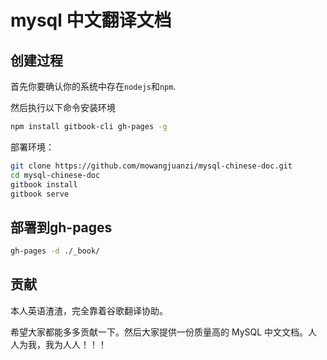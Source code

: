 # mysql 中文翻译文档

## 创建过程

首先你要确认你的系统中存在`nodejs`和`npm`.

然后执行以下命令安装环境

```bash
npm install gitbook-cli gh-pages -g
```

部署环境：

```bash
git clone https://github.com/mowangjuanzi/mysql-chinese-doc.git
cd mysql-chinese-doc
gitbook install
gitbook serve
```

## 部署到gh-pages

```bash
gh-pages -d ./_book/
```

## 贡献

本人英语渣渣，完全靠着谷歌翻译协助。

希望大家都能多多贡献一下。然后大家提供一份质量高的 MySQL 中文文档。人人为我，我为人人！！！